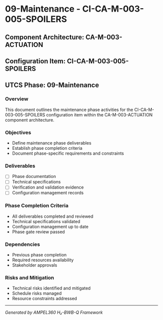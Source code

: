 # 09-Maintenance - CI-CA-M-003-005-SPOILERS

## Component Architecture: CA-M-003-ACTUATION
## Configuration Item: CI-CA-M-003-005-SPOILERS
## UTCS Phase: 09-Maintenance

### Overview
This document outlines the maintenance phase activities for the CI-CA-M-003-005-SPOILERS configuration item within the CA-M-003-ACTUATION component architecture.

### Objectives
- Define maintenance phase deliverables
- Establish phase completion criteria
- Document phase-specific requirements and constraints

### Deliverables
- [ ] Phase documentation
- [ ] Technical specifications
- [ ] Verification and validation evidence
- [ ] Configuration management records

### Phase Completion Criteria
- All deliverables completed and reviewed
- Technical specifications validated
- Configuration management up to date
- Phase gate review passed

### Dependencies
- Previous phase completion
- Required resources availability
- Stakeholder approvals

### Risks and Mitigation
- Technical risks identified and mitigated
- Schedule risks managed
- Resource constraints addressed

---
*Generated by AMPEL360 H₂-BWB-Q Framework*
